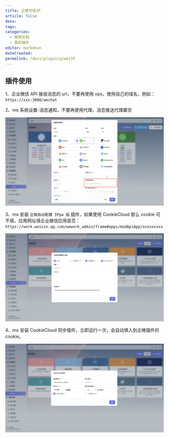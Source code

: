 ```yaml
---
title: 企微可信IP
article: false
date:
tags:
categories:
  - 使用文档
  - 我的插件
editor: markdown
dateCreated:
permalink: /docs/plugin/qiweiIP
---
```


## 插件使用

1、企业微信 API 接收消息的 url，不要再使用 vps，使用自己的域名，例如：`https://xxx:3000/wechat`

2、ms 系统设置-消息通知，不要再使用代理，消息推送代理置空

![img](./images/1203.png)

3、ms 安装 `企微自动配置 IPpw 版` 插件，如果使用 CookieCloud 那么 cookie 可不填，应用网址填企业微信应用首页：`https://work.weixin.qq.com/wework_admin/frame#apps/modApiApp/xxxxxxxxx`

![img](./images/1202.png)

4、ms 安装 CookieCloud 同步插件，立即运行一次，会自动填入到企微插件的 cookie。

![img](./images/1201.png)
